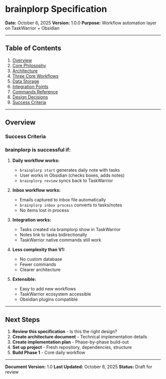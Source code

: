 # brainplorp Specification

**Date:** October 6, 2025
**Version:** 1.0.0
**Purpose:** Workflow automation layer on TaskWarrior + Obsidian

---

## Table of Contents

1. [Overview](#overview)
2. [Core Philosophy](#core-philosophy)
3. [Architecture](#architecture)
4. [Three Core Workflows](#three-core-workflows)
5. [Data Storage](#data-storage)
6. [Integration Points](#integration-points)
7. [Commands Reference](#commands-reference)
8. [Design Decisions](#design-decisions)
9. [Success Criteria](#success-criteria)

---

## Overview

### Success Criteria

### brainplorp is successful if:

1. **Daily workflow works:**
   - `brainplorp start` generates daily note with tasks
   - User works in Obsidian (checks boxes, adds notes)
   - `brainplorp review` syncs back to TaskWarrior

2. **Inbox workflow works:**
   - Emails captured to inbox file automatically
   - `brainplorp inbox process` converts to tasks/notes
   - No items lost in process

3. **Integration works:**
   - Tasks created via brainplorp show in TaskWarrior
   - Notes link to tasks bidirectionally
   - TaskWarrior native commands still work

4. **Less complexity than V1:**
   - No custom database
   - Fewer commands
   - Clearer architecture

5. **Extensible:**
   - Easy to add new workflows
   - TaskWarrior ecosystem accessible
   - Obsidian plugins compatible

---

## Next Steps

1. **Review this specification** - Is this the right design?
2. **Create architecture document** - Technical implementation details
3. **Create implementation plan** - Phase-by-phase build-out
4. **Set up project** - Fresh repository, dependencies, structure
5. **Build Phase 1** - Core daily workflow

---

**Document Version:** 1.0
**Last Updated:** October 6, 2025
**Status:** Draft for review
